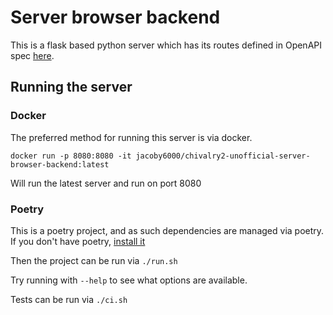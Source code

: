 # Server browser backend

This is a flask based python server which has its routes defined in OpenAPI spec [here](./assets/chiv2-server-browser-api.yaml).

## Running the server 

### Docker
The preferred method for running this server is via docker.

```
docker run -p 8080:8080 -it jacoby6000/chivalry2-unofficial-server-browser-backend:latest
```

Will run the latest server and run on port 8080

### Poetry
This is a poetry project, and as such dependencies are managed via poetry.  If you don't have poetry, [install it](https://python-poetry.org/docs/#installation)

Then the project can be run via `./run.sh`

Try running with `--help` to see what options are available.

Tests can be run via `./ci.sh`

